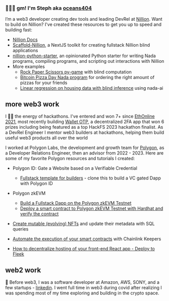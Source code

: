 ### 👩🏻‍💻 gm! I'm Steph aka [oceans404](https://twitter.com/0ceans404)

I’m a web3 developer creating dev tools and leading DevRel at [Nillion](https://twitter.com/nillionnetwork). Want to build on Nillion? I've created these resources to get you up to speed and building fast:

- [Nillion Docs](https://github.com/NillionNetwork/nillion-docs) 
- [Scaffold-Nillion](https://github.com/NillionNetwork/scaffold-nillion), a NextJS toolkit for creating fullstack Nillion blind applications
- [nillion-python-starter](https://github.com/NillionNetwork/nillion-python-starter), an opinionated Python starter for writing Nada programs, compiling programs, and scripting out interactions with Nillion
- More examples
    - [Rock Paper Scissors py-game](https://github.com/oceans404/pex-nillion-rps) with blind computation
    - [Bitcoin Pizza Day Nada program](https://github.com/oceans404/btc-pizza-day-nada) for ordering the right amount of pizzas for your friends
    - [Linear regression on housing data with blind inference](https://github.com/oceans404/nada-linear-regression-housing) using nada-ai

## more web3 work

I 🫶🏼 the energy of hackathons. I've entered and won 7+ since [EthOnline 2021](https://youtu.be/xJiABLuD06g?t=1463), most recently building [Wallet OTP](https://github.com/oceans404/wallet-otp), a decentralized 2FA app that won 6 prizes including being featured as a top HackFS 2023 hackathon finalist. As a DevRel Engineer I mentor web3 builders at hackathons, helping them build useful web3 products all over the world

I worked at Polygon Labs, the development and growth team for [Polygon](https://beta.polygon.technology/), as a Developer Relations Engineer, then an advisor from 2022 - 2023. Here are some of my favorite Polygon resources and tutorials I created:
  -  Polygon ID: Gate a Website based on a Verifiable Credential 
     - [Fullstack template for builders](https://github.com/oceans404/fullstack-polygon-id-vc-gated-dapp) - clone this to build a VC gated Dapp with Polygon ID 
  - Polygon zkEVM  
     - [Build a Fullstack Dapp on the Polygon zkEVM Testnet](https://github.com/oceans404/fullstack-zkevm)
     - [Deploy a smart contract to Polygon zkEVM Testnet with Hardhat and verify the contract](https://github.com/oceans404/zkevm-hardhat-demo)

  -  [Create mutable (evolving) NFTs](https://github.com/oceans404/mutable-nfts-tableland-polygon) and update their metadata with SQL queries
  -  [Automate the execution of your smart contracts](https://github.com/oceans404/keepers-contracts) with Chainlink Keepers
  -  [How to decentralize hosting of your front-end React app - Deploy to Fleek](https://github.com/oceans404/fullstack-sockets-demo#deploy-your-frontend)

## web2 work

👻 Before web3, I was a software developer at Amazon, AWS, SONY, and a few startups - [linkedin](https://www.linkedin.com/in/stephorpilla/). I went full time in web3 during covid after realizing I was spending most of my time exploring and building in the crypto space.
